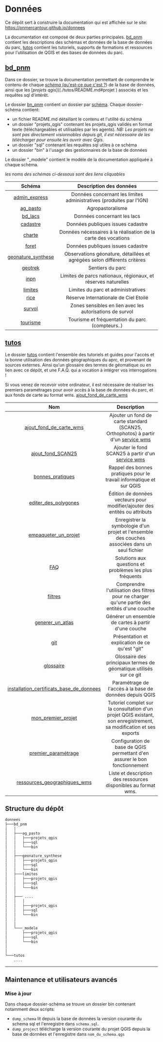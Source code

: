 # Données




Ce dépôt sert à construire la documentation qui est affichée sur le site: https://pnmercantour.github.io/donnees


La documentation est composé de deux parties principales. [bd_pnm](#bd_pnm) contient les descriptions des schémas et données de la base de données du parc, [tutos](#tutos) contient les tutoriels, supports de formations et ressources pour l'utilisation de QGIS et des bases de données du parc. 

 ## [bd_pnm](./bd_pnm)
  
Dans ce dossier, se trouve la documentation permettant de comprendre le contenu de chaque [_schéma_ (qu'est-ce que c'est ?](./tutos/README.md#schéma "Un schéma est un sous-ensemble organisé d'une base de données")) de la base de données, 
ainsi que les [_projets qgis_]((./tutos/README.md#projet ) associés et les requêtes sql d'intérêt.

Le dossier [bn_pnm](./bd_pnm) contient un dossier par [schéma](./tutos/README.md#schema). Chaque dossier-schéma contient:
 - un fichier README.md détaillant le contenu et l'utilité du schéma
 - un dossier "projets_qgis" contenant les projets_qgis validés en format texte (téléchargeables et utilisables par les agents). _NB: Les projets ne sont pas directement visionnables depuis git, il est nécessaire de les télécharger pour ensuite les ouvrir avec Qgis._
 - un dossier "sql" contenant les requêtes sql utiles à ce schéma
 - un dossier "bin" à l'usage des gestionnaires de la base de données

 Le dossier "_modele" contient le modèle de la documentation appliquée à chaque schéma. 
 

_les noms des schémas ci-dessous sont des liens cliquables_

 |Schéma|Description des données|
 |:--:|:--:|
 |[admin_express](./bd_pnm/admin_express)|Données concernant les limites administratives (produites par l'IGN)<!-- à compléter -->|
 |[ag_pasto](./bd_pnm/ag_pasto)|Agropastoralisme <!-- à compléter -->|
 |[bd_lacs](./bd_pnm/bd_lacs)|Données concernant les lacs<!-- à compléter -->|
 |[cadastre](./bd_pnm/cadastre)|Données publiques issues cadastre<!-- à compléter -->|
 |[charte](./bd_pnm/charte)|Données nécessaires à la réalisation de la carte des vocations<!-- à compléter -->|
 |[foret](./bd_pnm/foret)|Données publiques issues cadastre<!-- à compléter -->|
 |[geonature_synthese](./bd_pnm/geonature_synthese)|Observations géonature, détaillées et agrégées selon différents critères|
 |[geotrek](./bd_pnm/geotrek)| Sentiers du parc|
 |[inpn](./bd_pnm/inpn)| Limites de parcs nationaux, régionaux, et réserves naturelles|
 |[limites](./bd_pnm/limites)| Limites du parc et administratives|
 |[rice](./bd_pnm/rice)| Réserve Internationale de Ciel Etoilé|
 |[survol](./bd_pnm/survol)| Zones sensibles en lien avec les autorisations de survol|
 |[tourisme](./bd_pnm/tourisme)| Tourisme et fréquentation du parc (compteurs..)|


 ## [tutos](./tutos)
 
 Le dossier [tutos](./tutos) contient l'ensemble des tutoriels et guides pour l'accès et la bonne utilisation des données géographiques du aprc, et provenant de sources externes. Ainsi qu'un glossaire des 
termes de géomatique ou en lien avec ce dépôt, et une F.A.Q. qui a vocation à intégrer vos interrogations !

Si vous venez de recevoir votre ordinateur, il est nécessaire de réaliser les premiers paramétrages pour avoir accès à la base de données du parc, et aux fonds 
de carte au format wms. 
[ajout_fond_de_carte_wms](./tutos/ajout_fond_de_carte_wms.md)


 |Nom|Description|
 |:--:|:--:|
 |[ajout_fond_de_carte_wms](./tutos/ajout_fond_de_carte_wms.md)| Ajouter un fond de carte standard (SCAN25, Orthophotos) à partir d'un [service wms](#wms)|
 |[ajout_fond_SCAN25](./tutos/ajout_fond_SCAN25.md)| Ajouter le fond SCAN25 à partir d'un [service wms](#wms)|
 |[bonnes_pratiques](./tutos/bonnes_pratiques.md)|Rappel des bonnes pratiques pour le travail informatique et sur QGIS|
 |[editer_des_polygones](./tutos/editer_des_polygones.md)| Édition de données vecteurs pour modifier/ajouter des entités ou attributs|
 |[empaqueter_un_projet](./tutos/empaqueter_un_projet.md)| Enregistrer la symbologie d'un projet et l'ensemble des couches associées dans un seul fichier|
 |[FAQ](./tutos/FAQ.md)| Solutions aux questions et problèmes les plus fréquents |
 |[filtres](./tutos/filtres.md)| Comprendre l'utilisation des filtres pour ne charger qu'une partie des entités d'une couche|
 |[generer_un_atlas](./tutos/generer_un_atlas.md)| Générer un ensemble de cartes à partir d'une couche|
 |[git](./tutos/git.md)|Présentation et explication de ce qu'est "git"|
 |[glossaire](./tutos/README.md#glossaire)|Glossaire des principaux termes de géomatique utilisés sur ce git|
 |[installation_certificats_base_de_donnees](./tutos/installer_certificats_base_de_donnees.md)|Paramétrage de l'accès à la base de données depuis QGIS|
 |[mon_premier_projet](./tutos/mon_premier_projet.md)|Tutoriel complet sur la consultation d'un projet QGIS existant, son enregistrement, sa modification et ses exports|
 |[premier_paramétrage](./tutos/premier_parametrage.md)|Configuration de base de QGIS permettant d'en assurer le bon fonctionnement|
 |[ressources_geographiques_wms](./tutos/ressources_geographiques_wms.md)|Liste et description des ressources disponibles au format wms.|
 



 
 ## Structure du dépôt

```bash
donnees
├───bd_pnm
│   │
│   ├───ag_pasto
│   │   ├───projets_qgis
│   │   ├───sql
│   │   └───bin
│   │
│   ├───geonature_synthese
│   │   ├───projets_qgis
│   │   ├───sql
│   │   └───bin
│   ├───limites
│   │   ├───projets_qgis
│   │   ├───sql
│   │   └───bin
│   │
│   ├─── ....
│   │   │
│   │   ├───projets_qgis
│   │   ├───sql
│   │   └───bin
│   │
│   │
│   └───_modele
│       ├───projets_qgis
│       ├───sql
│       └───bin
│ 
│ 
└───tutos
    ....
```


____
## Maintenance et utilisateurs avancés

### Mise à jour
Dans chaque dossier-schéma se trouve un dossier bin contenant notamment deux scripts:
 - `dump_schema` lit depuis la base de données la version courante du schema sql et l'enregistre dans `schema.sql`.  
 - `dump_project` télécharge la version courante du projet QGIS depuis la base de données et l'enregistre dans `nom_du_schema.qgs`
